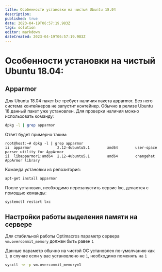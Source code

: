 ```yaml
---
title: Особенности установки на чистый Ubuntu 18.04
description: 
published: true
date: 2023-04-19T06:57:19.983Z
tags: solution
editor: markdown
dateCreated: 2023-04-19T06:57:19.983Z
---
```


# Особенности установки на чистый Ubuntu 18.04:

## Apparmor

Для Ubuntu 18.04 пакет lxc требует наличия пакета apparmor. Без него система контейнеров не запустит контейнер. Обычно в релизе Ubuntu 18 данный пакет уже установлен.
Для проверки наличия можно использовать команду:

```bash
dpkg -l | grep apparmor
```

Ответ будет примерно таким:

```
root@host:~# dpkg -l | grep apparmor
ii  apparmor            2.12-4ubuntu5.1        amd64        user-space parser utility for AppArmor
ii  libapparmor1:amd64  2.12-4ubuntu5.1        amd64        changehat AppArmor library
```

Команда установки из репозитория:

```bash
apt-get install apparmor
```

После установки, необходимо перезапустить сервис lxc, делается с помощью команды: 

```bash
systemctl restart lxc
```

## Настройки работы выделения памяти на сервере

Для стабильной работы Optimacros параметр сервера `vm.overcommit_memory` должен быть равен `1`

Данные параметр обычно на чистой ОС установлен по-умолчанию как `1`, в случае если у вас установлено не `1`, необходимо поменять на `1`

```bash
sysctl -w -p vm.overcommit_memory=1
```